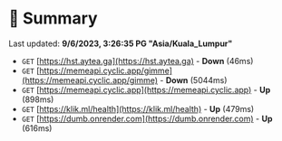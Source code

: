 # 📖 Summary
Last updated: **9/6/2023, 3:26:35 PG "Asia/Kuala_Lumpur"**

- `GET` [https://hst.aytea.ga](https://hst.aytea.ga) - **Down** (46ms)
- `GET` [https://memeapi.cyclic.app/gimme](https://memeapi.cyclic.app/gimme) - **Down** (5044ms)
- `GET` [https://memeapi.cyclic.app](https://memeapi.cyclic.app) - **Up** (898ms)
- `GET` [https://klik.ml/health](https://klik.ml/health) - **Up** (479ms)
- `GET` [https://dumb.onrender.com](https://dumb.onrender.com) - **Up** (616ms)
